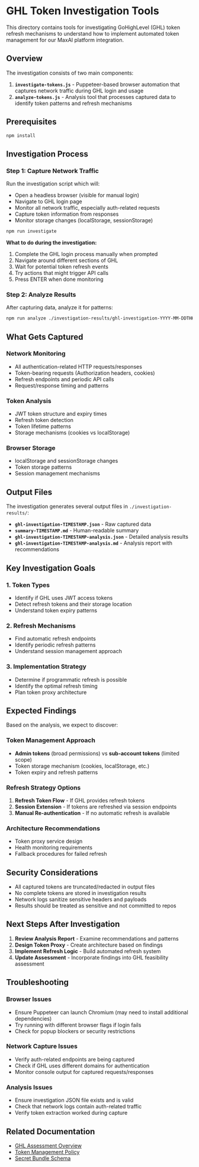 # GHL Token Investigation Tools

This directory contains tools for investigating GoHighLevel (GHL) token refresh mechanisms to understand how to implement automated token management for our MaxAI platform integration.

## Overview

The investigation consists of two main components:

1. **`investigate-tokens.js`** - Puppeteer-based browser automation that captures network traffic during GHL login and usage
2. **`analyze-tokens.js`** - Analysis tool that processes captured data to identify token patterns and refresh mechanisms

## Prerequisites

```bash
npm install
```

## Investigation Process

### Step 1: Capture Network Traffic

Run the investigation script which will:
- Open a headless browser (visible for manual login)
- Navigate to GHL login page
- Monitor all network traffic, especially auth-related requests
- Capture token information from responses
- Monitor storage changes (localStorage, sessionStorage)

```bash
npm run investigate
```

**What to do during the investigation:**
1. Complete the GHL login process manually when prompted
2. Navigate around different sections of GHL
3. Wait for potential token refresh events
4. Try actions that might trigger API calls
5. Press ENTER when done monitoring

### Step 2: Analyze Results

After capturing data, analyze it for patterns:

```bash
npm run analyze ./investigation-results/ghl-investigation-YYYY-MM-DDTHH-MM-SS.json
```

## What Gets Captured

### Network Monitoring
- All authentication-related HTTP requests/responses
- Token-bearing requests (Authorization headers, cookies)
- Refresh endpoints and periodic API calls
- Request/response timing and patterns

### Token Analysis  
- JWT token structure and expiry times
- Refresh token detection
- Token lifetime patterns
- Storage mechanisms (cookies vs localStorage)

### Browser Storage
- localStorage and sessionStorage changes
- Token storage patterns
- Session management mechanisms

## Output Files

The investigation generates several output files in `./investigation-results/`:

- **`ghl-investigation-TIMESTAMP.json`** - Raw captured data
- **`summary-TIMESTAMP.md`** - Human-readable summary
- **`ghl-investigation-TIMESTAMP-analysis.json`** - Detailed analysis results  
- **`ghl-investigation-TIMESTAMP-analysis.md`** - Analysis report with recommendations

## Key Investigation Goals

### 1. Token Types
- Identify if GHL uses JWT access tokens
- Detect refresh tokens and their storage location
- Understand token expiry patterns

### 2. Refresh Mechanisms
- Find automatic refresh endpoints
- Identify periodic refresh patterns
- Understand session management approach

### 3. Implementation Strategy  
- Determine if programmatic refresh is possible
- Identify the optimal refresh timing
- Plan token proxy architecture

## Expected Findings

Based on the analysis, we expect to discover:

### Token Management Approach
- **Admin tokens** (broad permissions) vs **sub-account tokens** (limited scope)
- Token storage mechanism (cookies, localStorage, etc.)
- Token expiry and refresh patterns

### Refresh Strategy Options
1. **Refresh Token Flow** - If GHL provides refresh tokens
2. **Session Extension** - If tokens are refreshed via session endpoints  
3. **Manual Re-authentication** - If no automatic refresh is available

### Architecture Recommendations
- Token proxy service design
- Health monitoring requirements  
- Fallback procedures for failed refresh

## Security Considerations

- All captured tokens are truncated/redacted in output files
- No complete tokens are stored in investigation results
- Network logs sanitize sensitive headers and payloads
- Results should be treated as sensitive and not committed to repos

## Next Steps After Investigation

1. **Review Analysis Report** - Examine recommendations and patterns
2. **Design Token Proxy** - Create architecture based on findings
3. **Implement Refresh Logic** - Build automated refresh system
4. **Update Assessment** - Incorporate findings into GHL feasibility assessment

## Troubleshooting

### Browser Issues
- Ensure Puppeteer can launch Chromium (may need to install additional dependencies)
- Try running with different browser flags if login fails
- Check for popup blockers or security restrictions

### Network Capture Issues  
- Verify auth-related endpoints are being captured
- Check if GHL uses different domains for authentication
- Monitor console output for captured requests/responses

### Analysis Issues
- Ensure investigation JSON file exists and is valid
- Check that network logs contain auth-related traffic
- Verify token extraction worked during capture

## Related Documentation

- [GHL Assessment Overview](../../docs/design/assessments/ghl-feasibility.md)
- [Token Management Policy](../../docs/design/secrets-and-token-rotation.md)  
- [Secret Bundle Schema](../../docs/contracts/secret-bundle.schema.json)